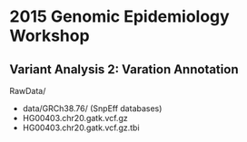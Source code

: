 # 2015 Genomic Epidemiology Workshop
## Variant Analysis 2: Varation Annotation

RawData/
- data/GRCh38.76/ (SnpEff databases)
- HG00403.chr20.gatk.vcf.gz
- HG00403.chr20.gatk.vcf.gz.tbi

